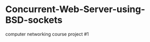 Concurrent-Web-Server-using-BSD-sockets
=======================================

computer networking course project #1
